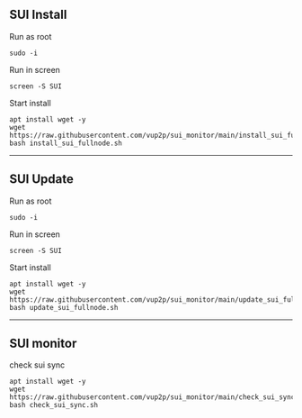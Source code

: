 ## SUI Install
Run as root

```shell
sudo -i
```

Run in screen

```shell
screen -S SUI
```
Start install
```shell
apt install wget -y
wget https://raw.githubusercontent.com/vup2p/sui_monitor/main/install_sui_fullnode.sh
bash install_sui_fullnode.sh
```
----
## SUI Update

Run as root

```shell
sudo -i
```

Run in screen

```shell
screen -S SUI
```
Start install
```shell
apt install wget -y
wget https://raw.githubusercontent.com/vup2p/sui_monitor/main/update_sui_fullnode.sh
bash update_sui_fullnode.sh
```

---
## SUI monitor
 check sui sync 
```shell
apt install wget -y
wget https://raw.githubusercontent.com/vup2p/sui_monitor/main/check_sui_sync.sh
bash check_sui_sync.sh
```
